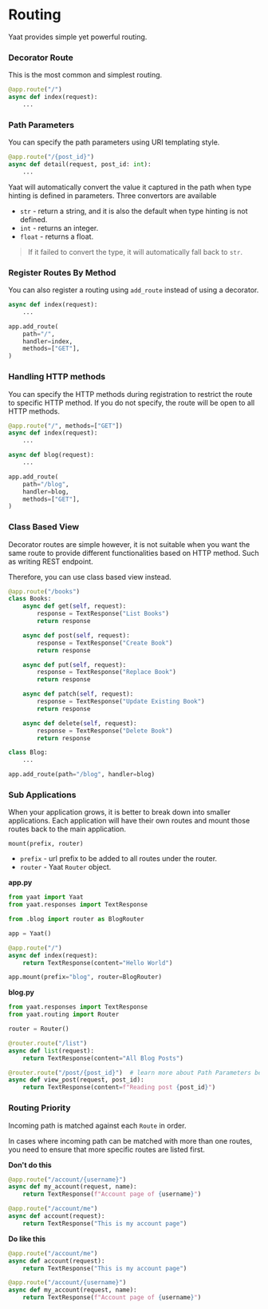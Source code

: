 # Routing

Yaat provides simple yet powerful routing.

### Decorator Route

This is the most common and simplest routing.

```python
@app.route("/")
async def index(request):
    ...
```

### Path Parameters

You can specify the path parameters using URI templating style.

```python
@app.route("/{post_id}")
async def detail(request, post_id: int):
    ...
```

Yaat will automatically convert the value it captured in the path when type hinting is defined in parameters. Three convertors are available
- `str` - return a string, and it is also the default when type hinting is not defined.
- `int` - returns an integer.
- `float` - returns a float.

> If it failed to convert the type, it will automatically fall back to `str`.


### Register Routes By Method

You can also register a routing using `add_route` instead of using a decorator.

```python
async def index(request):
    ...

app.add_route(
    path="/",
    handler=index,
    methods=["GET"],
)
```

### Handling HTTP methods

You can specify the HTTP methods during registration to restrict the route to specific HTTP method.
If you do not specify, the route will be open to all HTTP methods.

```python
@app.route("/", methods=["GET"])
async def index(request):
    ...

async def blog(request):
    ...

app.add_route(
    path="/blog",
    handler=blog,
    methods=["GET"],
)
```

### Class Based View

Decorator routes are simple however, it is not suitable when you want the same route to provide different functionalities based
on HTTP method. Such as writing REST endpoint.

Therefore, you can use class based view instead.

```python
@app.route("/books")
class Books:
    async def get(self, request):
        response = TextResponse("List Books")
        return response

    async def post(self, request):
        response = TextResponse("Create Book")
        return response

    async def put(self, request):
        response = TextResponse("Replace Book")
        return response

    async def patch(self, request):
        response = TextResponse("Update Existing Book")
        return response

    async def delete(self, request):
        response = TextResponse("Delete Book")
        return response

class Blog:
    ...

app.add_route(path="/blog", handler=blog)
```

### Sub Applications

When your application grows, it is better to break down into smaller applications. Each application will have their own routes
and mount those routes back to the main application.

`mount(prefix, router)`

- `prefix` - url prefix to be added to all routes under the router.
- `router` - Yaat `Router` object.

**app.py**
```python
from yaat import Yaat
from yaat.responses import TextResponse

from .blog import router as BlogRouter

app = Yaat()

@app.route("/")
async def index(request):
    return TextResponse(content="Hello World")

app.mount(prefix="blog", router=BlogRouter)
```

**blog.py**
```python
from yaat.responses import TextResponse
from yaat.routing import Router

router = Router()

@router.route("/list")
async def list(request):
    return TextResponse(content="All Blog Posts")

@router.route("/post/{post_id}")  # learn more about Path Parameters below
async def view_post(request, post_id):
    return TextResponse(content=f"Reading post {post_id}")
```

### Routing Priority

Incoming path is matched against each `Route` in order.

In cases where incoming path can be matched with more than one routes, you need to ensure that more specific routes are listed first.

**Don't do this**
```python
@app.route("/account/{username}")
async def my_account(request, name):
    return TextResponse(f"Account page of {username}")

@app.route("/account/me")
async def account(request):
    return TextResponse("This is my account page")
```

**Do like this**
```python
@app.route("/account/me")
async def account(request):
    return TextResponse("This is my account page")

@app.route("/account/{username}")
async def my_account(request, name):
    return TextResponse(f"Account page of {username}")
```
